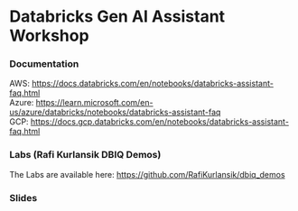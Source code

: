 # Databricks Gen AI Assistant Workshop

### Documentation
AWS: https://docs.databricks.com/en/notebooks/databricks-assistant-faq.html<BR>
Azure: https://learn.microsoft.com/en-us/azure/databricks/notebooks/databricks-assistant-faq<BR>
GCP: https://docs.gcp.databricks.com/en/notebooks/databricks-assistant-faq.html<BR>

### Labs (Rafi Kurlansik DBIQ Demos)
The Labs are available here: https://github.com/RafiKurlansik/dbiq_demos

### Slides
